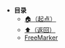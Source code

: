 * **目录**
  * [🏠（起点）](/study/README)
  * [⬆️（返回）](/study/前端/README)
  * [FreeMarker](/study/前端/02-模板引擎/FreeMarker)